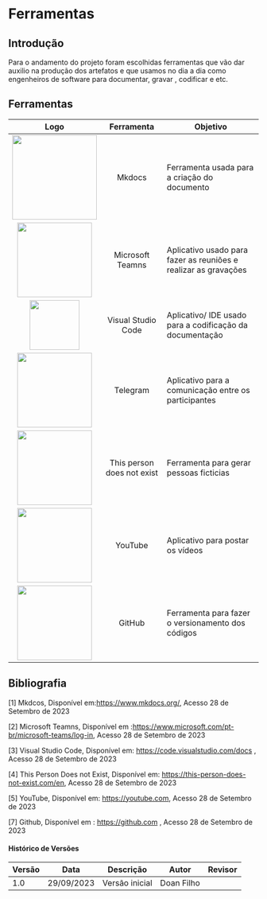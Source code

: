 # **Ferramentas**

## **Introdução**
Para o andamento do projeto foram escolhidas ferramentas que vão dar auxilio na produção dos artefatos e que usamos no dia a dia como engenheiros de software para documentar, gravar , codificar e etc.  

## **Ferramentas** 
|Logo| Ferramenta | Objetivo|
|:---:|:---:|---|
|<img src = "https://raw.githubusercontent.com/Interacao-Humano-Computador/2023.2-PlataformaLattes/%234-Ferramentas-do-Projeto/docs/Planejamento/img/mkdocs.png" width = 170px>|Mkdocs|Ferramenta usada para a criação do documento|
|<img src = "https://raw.githubusercontent.com/Interacao-Humano-Computador/2023.2-PlataformaLattes/%234-Ferramentas-do-Projeto/docs/Planejamento/img/teams-logo.png" width = 150px>|Microsoft Teamns|Aplicativo usado para fazer as reuniões e realizar as gravações|
|<img src = "https://raw.githubusercontent.com/Interacao-Humano-Computador/2023.2-PlataformaLattes/%234-Ferramentas-do-Projeto/docs/Planejamento/img/vscode.png" width = 100px>|Visual Studio Code |Aplicativo/ IDE usado para a codificação da documentação|
|<img src = "https://raw.githubusercontent.com/Interacao-Humano-Computador/2023.2-PlataformaLattes/%234-Ferramentas-do-Projeto/docs/Planejamento/img/telegram.png" width = 150px >|Telegram |Aplicativo para a comunicação entre os participantes|
|<img src = "https://raw.githubusercontent.com/Interacao-Humano-Computador/2023.2-PlataformaLattes/%234-Ferramentas-do-Projeto/docs/Planejamento/img/thispersona.png" width = 150px>|This person does not exist | Ferramenta para gerar pessoas ficticias|
|<img src = "https://raw.githubusercontent.com/Interacao-Humano-Computador/2023.2-PlataformaLattes/%234-Ferramentas-do-Projeto/docs/Planejamento/img/youtube.png" width = 150px>|YouTube|Aplicativo para postar os vídeos|
|<img src = https://raw.githubusercontent.com/Interacao-Humano-Computador/2023.2-PlataformaLattes/%234-Ferramentas-do-Projeto/docs/Planejamento/img/github.png width = 150px>|GitHub|Ferramenta para fazer o versionamento dos códigos|

## **Bibliografia**

[1] Mkdcos, Disponível em:<https://www.mkdocs.org/>, Acesso 28 de Setembro de 2023

[2] Microsoft Teamns, Disponível em :<https://www.microsoft.com/pt-br/microsoft-teams/log-in>, Acesso 28 de Setembro de 2023

[3] Visual Studio Code, Disponível em: <https://code.visualstudio.com/docs> ,  Acesso 28 de Setembro de 2023

[4] This Person Does not Exist, Disponível em: <https://this-person-does-not-exist.com/en>,  Acesso 28 de Setembro de 2023 

[5] YouTube, Disponível em: <https://youtube.com>,  Acesso 28 de Setembro de 2023 

[7] Github, Disponível em : <https://github.com> ,  Acesso 28 de Setembro de 2023

#### Histórico de Versões

| Versão | Data       | Descrição            | Autor          | Revisor        |
|--------|------------|----------------------|----------------|--------------- |
| 1.0    | 29/09/2023 | Versão inicial       | Doan Filho     |                |


